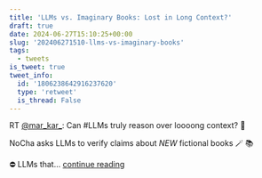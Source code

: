 ```yaml
---
title: 'LLMs vs. Imaginary Books: Lost in Long Context?'
draft: true
date: 2024-06-27T15:10:25+00:00
slug: '202406271510-llms-vs-imaginary-books'
tags:
  - tweets
is_tweet: true
tweet_info:
  id: '1806238642916237620'
  type: 'retweet'
  is_thread: False
---
```




RT [@mar_kar_](https://x.com/mar_kar_): Can #LLMs truly reason over loooong context? 🤔

NoCha asks LLMs to verify claims about *NEW* fictional books 🪄 📚

⛔ LLMs that… [continue reading](https://x.com/sytelus/status/1806238642916237620)
